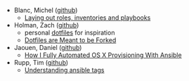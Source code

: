 - Blanc, Michel ([github](https://github.com/leucos))
  - [Laying out roles, inventories and playbooks](https://leucos.github.io/ansible-files-layout/)
- Holman, Zach ([github](https://github.com/holman))
  - personal [dotfiles](https://github.com/holman/dotfiles) for inspiration
  - [Dotfiles are Meant to be Forked](http://zachholman.com/2010/08/dotfiles-are-meant-to-be-forked/)
- Jaouen, Daniel ([github](https://github.com/danieljaouen))
  - [How I Fully Automated OS X Provisioning With Ansible](http://il.luminat.us/blog/2014/04/19/how-i-fully-automated-os-x-with-ansible/)
- Rupp, Tim ([github](https://github.com/caphrim007))
  - [Understanding ansible tags](http://www.caphrim.net/ansible/2015/05/24/understanding-ansible-tags.html)
